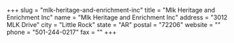+++
slug = "mlk-heritage-and-enrichment-inc"
title = "Mlk Heritage and Enrichment Inc"
name = "Mlk Heritage and Enrichment Inc"
address = "3012 MLK Drive"
city = "Little Rock"
state = "AR"
postal = "72206"
website = ""
phone = "501-244-0217"
fax = ""
+++
